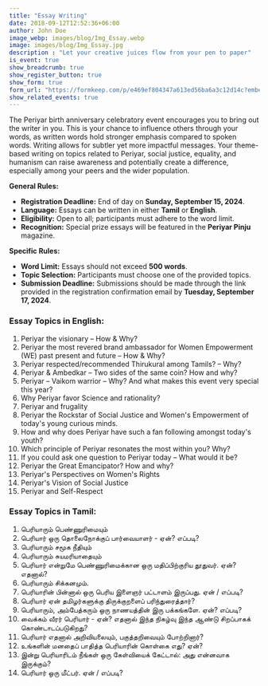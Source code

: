 ```yaml
---
title: "Essay Writing"
date: 2018-09-12T12:52:36+06:00
author: John Doe
image_webp: images/blog/Img_Essay.webp
image: images/blog/Img_Essay.jpg
description : "Let your creative juices flow from your pen to paper"
is_event: true
show_breadcrumb: true
show_register_button: true
show_form: true
form_url: "https://formkeep.com/p/e469ef804347a613ed56ba6a3c12d14c?embedded=1"
show_related_events: true
---
```


The Periyar birth anniversary celebratory event encourages you to bring out the writer in you. This is your chance to influence others through your words, as written words hold stronger emphasis compared to spoken words. Writing allows for subtler yet more impactful messages. Your theme-based writing on topics related to Periyar, social justice, equality, and humanism can raise awareness and potentially create a difference, especially among your peers and the wider population.

**General Rules:**

- **Registration Deadline:** End of day on **Sunday, September 15, 2024**.
- **Language:** Essays can be written in either **Tamil** or **English**.
- **Eligibility:** Open to all; participants must adhere to the word limit.
- **Recognition:** Special prize essays will be featured in the **Periyar Pinju** magazine.

**Specific Rules:**

- **Word Limit:** Essays should not exceed **500 words**.
- **Topic Selection:** Participants must choose one of the provided topics.
- **Submission Deadline:** Submissions should be made through the link provided in the registration confirmation email by **Tuesday, September 17, 2024**.


### Essay Topics in English:

1. Periyar the visionary – How & Why?
2. Periyar the most revered brand ambassador for Women Empowerment (WE) past present and future – How & Why?
3. Periyar respected/recommended Thirukural among Tamils? – Why?
4. Periyar & Ambedkar – Two sides of the same coin? How and why?
5. Periyar – Vaikom warrior – Why? And what makes this event very special this year?
6. Why Periyar favor Science and rationality?
7. Periyar and frugality
8. Periyar the Rockstar of Social Justice and Women's Empowerment of today's young curious minds.
9. How and why does Periyar have such a fan following amongst today's youth?
10. Which principle of Periyar resonates the most within you? Why?
11. If you could ask one question to Periyar today – What would it be?
12. Periyar the Great Emancipator? How and why?
13. Periyar's Perspectives on Women's Rights
14. Periyar's Vision of Social Justice
15. Periyar and Self-Respect 

### Essay Topics in Tamil:

1. பெரியாரும் பெண்ணுரிமையும்
2. பெரியார் ஒரு தொலைநோக்குப் பார்வையாளர் - ஏன்? எப்படி?
3. பெரியாரும் சமூக நீதியும்
4. பெரியாரும் சுயமரியாதையும்
5. பெரியார் என்றுமே பெண்ணுரிமைக்கான ஒரு மதிப்பிற்குரிய தூதுவர். ஏன்? எதனால்?
6. பெரியாரும் சிக்கனமும்.
7. பெரியாரின் பின்னால் ஒரு பெரிய இளைஞர் பட்டாளம் இருப்பது. ஏன் / எப்படி?
8. பெரியார் ஏன் தமிழர்களுக்கு திருக்குறளைப் பரிந்துரைத்தார்?
9. பெரியாரும், அம்பேத்கரும் ஒரு நாணயத்தின் இரு பக்கங்களே. ஏன்? எப்படி?
10. வைக்கம் வீரர் பெரியார்  - ஏன்?  எதனால் இந்த நிகழ்வு இந்த ஆண்டு சிறப்பாகக் கொண்டாடப்படுகிறது?
11. பெரியார் எதனால் அறிவியலையும், பகுத்தறிவையும் போற்றினார்?
12. உங்களின் மனதைப் பாதித்த பெரியாரின் கொள்கை எது? ஏன்?
13. இன்று பெரியாரிடம் நீங்கள் ஒரு கேள்வியைக் கேட்டால்: அது என்னவாக இருக்கும்?
14. பெரியார் ஒரு மீட்பர். ஏன் / எப்படி?

